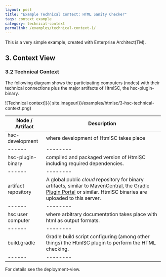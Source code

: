 ```yaml
---
layout: post
title: "Example Technical Context: HTML Sanity Checker"
tags: context example 
category: technical-context
permalink: /examples/technical-context-1/
---
```


<div class="arc42-example" markdown="1">
This is a very simple example, created with Enterprise Architect(TM).
</div>

## 3. Context View

### 3.2 Technical Context

The following diagram shows the participating computers (nodes) with their technical connections plus the major artifacts of HtmlSC, the hsc-plugin-binary.

![Technical context]({{ site.imageurl}}/examples/htmlsc/3-hsc-technical-context.png)





|Node / Artifact   |Description                                           |
|------|--------|
|hsc-development   |where development of HtmlSC takes place               |
|------|--------|
|hsc-plugin-binary |compiled and packaged version of HtmlSC including required dependencies.|
|------|--------|
|artifact repository | A global public _cloud_ repository for binary artifacts, similar to [MavenCentral](https://search.maven.org/), the [Gradle Plugin Portal](https://plugins.gradle.com) or similar. HtmlSC binaries are uploaded to this server.          |
|------|--------|
|hsc user computer |where arbitrary documentation takes place with html as output formats.|
|------|--------|
|build.gradle      |Gradle build script configuring (among other things) the HtmlSC plugin to perform the HTML checking.  |
|------|--------|

For details see the deployment-view.